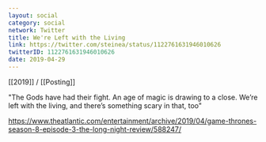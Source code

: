 ```yaml
---
layout: social
category: social
network: Twitter
title: We're Left with the Living
link: https://twitter.com/steinea/status/1122761631946010626
twitterID: 1122761631946010626
date: 2019-04-29
---
```


[[2019]] / [[Posting]]

"The Gods have had their fight. An age of magic is drawing to a close. We’re left with the living, and there’s something scary in that, too"

<https://www.theatlantic.com/entertainment/archive/2019/04/game-thrones-season-8-episode-3-the-long-night-review/588247/>
